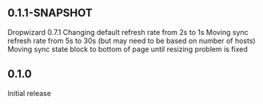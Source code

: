 0.1.1-SNAPSHOT
--------------
Dropwizard 0.7.1
Changing default refresh rate from 2s to 1s
Moving sync refresh rate from 5s to 30s (but may need to be based on number of hosts)
Moving sync state block to bottom of page until resizing problem is fixed

0.1.0
-----
Initial release

